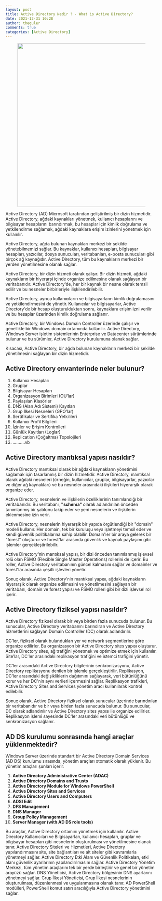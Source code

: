 ```yaml
---
layout: post
title: Active Directory Nedir ? - What is Active Directory?
date: 2021-12-31 10:28
author: theguler
comments: true
categories: [Active Directory]
---
```

<!-- wp:image {"id":890,"width":"540px","height":"auto","aspectRatio":"2.047923322683706","sizeSlug":"large","linkDestination":"none"} -->
<figure class="wp-block-image size-large is-resized"><img src="https://farukguler.com/assets/post_images/ads.jpeg?w=1024" alt="" class="wp-image-890" style="aspect-ratio:2.047923322683706;width:540px;height:auto" /></figure>
<!-- /wp:image -->

<!-- wp:paragraph -->
<p>Active Directory (AD) Microsoft tarafından geliştirilmiş bir dizin hizmetidir. Active Directory, ağdaki kaynakları yönetmek, kullanıcı hesaplarını ve bilgisayar hesaplarını barındırmak, bu hesaplar için kimlik doğrulama ve yetkilendirme sağlamak, ağdaki kaynaklara erişim izinlerini yönetmek için kullanılır.</p>
<!-- /wp:paragraph -->

<!-- wp:paragraph -->
<p>Active Directory, ağda bulunan kaynakları merkezi bir şekilde yönetebilmemizi sağlar. Bu kaynaklar, kullanıcı hesapları, bilgisayar hesapları, yazıcılar, dosya sunucuları, veritabanları, e-posta sunucuları gibi birçok ağ kaynağıdır. Active Directory, tüm bu kaynakların merkezi bir yerden yönetilmesine olanak sağlar.</p>
<!-- /wp:paragraph -->

<!-- wp:paragraph -->
<p>Active Directory, bir dizin hizmeti olarak çalışır. Bir dizin hizmeti, ağdaki kaynakların bir hiyerarşi içinde organize edilmesine olanak sağlayan bir veritabanıdır. Active Directory'de, her bir kaynak bir nesne olarak temsil edilir ve bu nesneler birbirleriyle ilişkilendirilebilir.</p>
<!-- /wp:paragraph -->

<!-- wp:paragraph -->
<p>Active Directory, ayrıca kullanıcıların ve bilgisayarların kimlik doğrulamasını ve yetkilendirmesini de yönetir. Kullanıcılar ve bilgisayarlar, Active Directory'de bir hesap oluşturulduktan sonra, kaynaklara erişim izni verilir ve bu hesaplar üzerinden kimlik doğrulama sağlanır.</p>
<!-- /wp:paragraph -->

<!-- wp:paragraph -->
<p>Active Directory, bir Windows Domain Controller üzerinde çalışır ve genellikle bir Windows domain ortamında kullanılır. Active Directory, Windows Server işletim sistemlerinin Enterprise ve Datacenter sürümlerinde bulunur ve bu sürümler, Active Directory kurulumuna olanak sağlar.</p>
<!-- /wp:paragraph -->

<!-- wp:paragraph -->
<p>Kısacası, Active Directory, bir ağda bulunan kaynakların merkezi bir şekilde yönetilmesini sağlayan bir dizin hizmetidir.</p>
<!-- /wp:paragraph -->

<!-- wp:heading -->
<h2 class="wp-block-heading"><strong>Active Directory envanterinde neler bulunur?</strong></h2>
<!-- /wp:heading -->

<!-- wp:list {"ordered":true} -->
<ol><!-- wp:list-item -->
<li>Kullanıcı Hesapları</li>
<!-- /wp:list-item -->

<!-- wp:list-item -->
<li>Gruplar</li>
<!-- /wp:list-item -->

<!-- wp:list-item -->
<li>Bilgisayar Hesapları</li>
<!-- /wp:list-item -->

<!-- wp:list-item -->
<li>Organizasyon Birimleri (OU'lar)</li>
<!-- /wp:list-item -->

<!-- wp:list-item -->
<li>Paylaşılan Klasörler</li>
<!-- /wp:list-item -->

<!-- wp:list-item -->
<li>DNS (Alan Adı Sistemi) Kayıtları</li>
<!-- /wp:list-item -->

<!-- wp:list-item -->
<li>Grup İlkesi Nesneleri (GPO'lar)</li>
<!-- /wp:list-item -->

<!-- wp:list-item -->
<li>Sertifikalar ve Sertifika Yetkilileri</li>
<!-- /wp:list-item -->

<!-- wp:list-item -->
<li>Kullanıcı Profil Bilgileri</li>
<!-- /wp:list-item -->

<!-- wp:list-item -->
<li>İzinler ve Erişim Kontrolleri</li>
<!-- /wp:list-item -->

<!-- wp:list-item -->
<li>Günlük Kayıtları (Loglar)</li>
<!-- /wp:list-item -->

<!-- wp:list-item -->
<li>Replication (Çoğaltma) Topolojileri</li>
<!-- /wp:list-item -->

<!-- wp:list-item -->
<li>..........vb</li>
<!-- /wp:list-item --></ol>
<!-- /wp:list -->

<!-- wp:heading -->
<h2 class="wp-block-heading"><strong>Active Directory mantıksal yapısı nasıldır?</strong></h2>
<!-- /wp:heading -->

<!-- wp:paragraph -->
<p>Active Directory mantıksal olarak bir ağdaki kaynakların yönetimini sağlamak için tasarlanmış bir dizin hizmetidir. Active Directory, mantıksal olarak ağdaki nesneleri (örneğin, kullanıcılar, gruplar, bilgisayarlar, yazıcılar ve diğer ağ kaynakları) ve bu nesneler arasındaki ilişkileri hiyerarşik olarak organize eder.</p>
<!-- /wp:paragraph -->

<!-- wp:paragraph -->
<p>Active Directory, nesnelerin ve ilişkilerin özelliklerinin tanımlandığı bir veritabanıdır. Bu veritabanı, <strong>"schema"</strong> olarak adlandırılan önceden tanımlanmış bir şablonu takip eder ve yeni nesnelerin ve ilişkilerin eklenmesine izin verir.</p>
<!-- /wp:paragraph -->

<!-- wp:paragraph -->
<p>Active Directory, nesnelerin hiyerarşik bir yapıda örgütlendiği bir "domain" modeli kullanır. Her domain, tek bir kuruluşu veya işletmeyi temsil eder ve kendi güvenlik politikalarına sahip olabilir. Domain'ler bir araya gelerek bir "forest" oluşturur ve forest'lar arasında güvenlik ve kaynak paylaşımı gibi işlemler gerçekleştirilebilir.</p>
<!-- /wp:paragraph -->

<!-- wp:paragraph -->
<p>Active Directory'nin mantıksal yapısı, bir dizi önceden tanımlanmış işlevsel rolü olan FSMO (Flexible Single Master Operations) rollerini de içerir. Bu roller, Active Directory veritabanının güncel kalmasını sağlar ve domainler ve forest'lar arasında çeşitli işlevleri yönetir.</p>
<!-- /wp:paragraph -->

<!-- wp:paragraph -->
<p>Sonuç olarak, Active Directory'nin mantıksal yapısı, ağdaki kaynakların hiyerarşik olarak organize edilmesini ve yönetilmesini sağlayan bir veritabanı, domain ve forest yapısı ve FSMO rolleri gibi bir dizi işlevsel rol içerir.</p>
<!-- /wp:paragraph -->

<!-- wp:heading -->
<h2 class="wp-block-heading"><strong>Active Directory fiziksel yapısı nasıldır?</strong></h2>
<!-- /wp:heading -->

<!-- wp:paragraph -->
<p>Active Directory fiziksel olarak bir veya birden fazla sunucuda bulunur. Bu sunucular, Active Directory veritabanını barındıran ve Active Directory hizmetlerini sağlayan Domain Controller (DC) olarak adlandırılır.</p>
<!-- /wp:paragraph -->

<!-- wp:paragraph -->
<p>DC'ler, fiziksel olarak bulundukları yer ve network segmentlerine göre organize edilirler. Bu organizasyon bir Active Directory sites yapısı oluşturur. Active Directory sites, ağ trafiğini yönetmek ve optimize etmek için kullanılır. Site'lar, DC'ler arasındaki replikasyon trafiğini ve istemci trafiğini yönetir.</p>
<!-- /wp:paragraph -->

<!-- wp:paragraph -->
<p>DC'ler arasındaki Active Directory bilgilerinin senkronizasyonu, Active Directory replikasyonu denilen bir işlemle gerçekleştirilir. Replikasyon, DC'ler arasındaki değişikliklerin dağıtımını sağlayarak, veri bütünlüğünü korur ve her DC'nin aynı verileri içermesini sağlar. Replikasyon trafikleri, Active Directory Sites and Services yönetim aracı kullanılarak kontrol edilebilir.</p>
<!-- /wp:paragraph -->

<!-- wp:paragraph -->
<p>Sonuç olarak, Active Directory fiziksel olarak sunucular üzerinde barındırılan bir veritabanıdır ve bir veya birden fazla sunucuda bulunur. Bu sunucular, DC olarak adlandırılır ve Active Directory sites yapısı ile organize edilirler. Replikasyon işlemi sayesinde DC'ler arasındaki veri bütünlüğü ve senkronizasyon sağlanır.</p>
<!-- /wp:paragraph -->

<!-- wp:heading -->
<h2 class="wp-block-heading"><strong>AD DS kurulumu sonrasında hangi araçlar yüklenmektedir?</strong></h2>
<!-- /wp:heading -->

<!-- wp:paragraph -->
<p>Windows Server üzerinde standart bir Active Directory Domain Services (AD DS) kurulumu sırasında, yönetim araçları otomatik olarak yüklenir. Bu yönetim araçları şunları içerir:</p>
<!-- /wp:paragraph -->

<!-- wp:list {"ordered":true} -->
<ol><!-- wp:list-item -->
<li><strong>Active Directory Administrative Center (ADAC)</strong></li>
<!-- /wp:list-item -->

<!-- wp:list-item -->
<li><strong>Active Directory Domains and Trusts</strong></li>
<!-- /wp:list-item -->

<!-- wp:list-item -->
<li><strong>Active Directory Module for Windows PowerShell</strong></li>
<!-- /wp:list-item -->

<!-- wp:list-item -->
<li><strong>Active Directory Sites and Services</strong></li>
<!-- /wp:list-item -->

<!-- wp:list-item -->
<li><strong>Active Directory Users and Computers</strong></li>
<!-- /wp:list-item -->

<!-- wp:list-item -->
<li><strong>ADSI Edit</strong></li>
<!-- /wp:list-item -->

<!-- wp:list-item -->
<li><strong>DFS Management</strong></li>
<!-- /wp:list-item -->

<!-- wp:list-item -->
<li><strong>DNS Manager</strong></li>
<!-- /wp:list-item -->

<!-- wp:list-item -->
<li><strong>Group Policy Management</strong></li>
<!-- /wp:list-item -->

<!-- wp:list-item -->
<li><strong>Server Manager (with AD DS role tools)</strong></li>
<!-- /wp:list-item --></ol>
<!-- /wp:list -->

<!-- wp:paragraph -->
<p>Bu araçlar, Active Directory ortamını yönetmek için kullanılır. Active Directory Kullanıcıları ve Bilgisayarları, kullanıcı hesapları, gruplar ve bilgisayar hesapları gibi nesnelerin oluşturulması ve yönetilmesine olanak tanır. Active Directory Siteleri ve Hizmetleri, Active Directory yapılandırmasını site, site bağlantıları ve alt siteler gibi kavramlarla yönetmeyi sağlar. Active Directory Etki Alanı ve Güvenlik Politikaları, etki alanı güvenlik ayarlarının yapılandırılmasını sağlar. Active Directory Yönetim Merkezi, tüm yönetim araçlarını tek bir yerde birleştirir ve genel bir yönetim arayüzü sağlar. DNS Yöneticisi, Active Directory bölgesinin DNS ayarlarını yönetmeyi sağlar. Grup İlkesi Yöneticisi, Grup İlkesi nesnelerinin oluşturulması, düzenlenmesi ve uygulanmasına olanak tanır. AD PowerShell modülleri, PowerShell komut satırı aracılığıyla Active Directory yönetimini sağlar.</p>
<!-- /wp:paragraph -->
